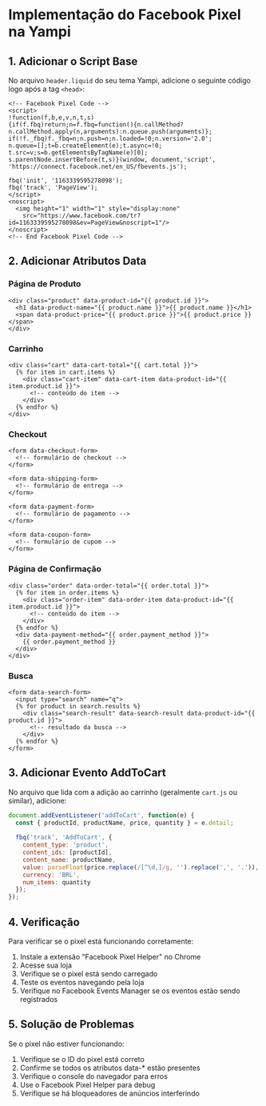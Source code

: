 # Implementação do Facebook Pixel na Yampi

## 1. Adicionar o Script Base

No arquivo `header.liquid` do seu tema Yampi, adicione o seguinte código logo após a tag `<head>`:

```liquid
<!-- Facebook Pixel Code -->
<script>
!function(f,b,e,v,n,t,s)
{if(f.fbq)return;n=f.fbq=function(){n.callMethod?
n.callMethod.apply(n,arguments):n.queue.push(arguments)};
if(!f._fbq)f._fbq=n;n.push=n;n.loaded=!0;n.version='2.0';
n.queue=[];t=b.createElement(e);t.async=!0;
t.src=v;s=b.getElementsByTagName(e)[0];
s.parentNode.insertBefore(t,s)}(window, document,'script',
'https://connect.facebook.net/en_US/fbevents.js');

fbq('init', '1163339595278098');
fbq('track', 'PageView');
</script>
<noscript>
  <img height="1" width="1" style="display:none"
    src="https://www.facebook.com/tr?id=1163339595278098&ev=PageView&noscript=1"/>
</noscript>
<!-- End Facebook Pixel Code -->
```

## 2. Adicionar Atributos Data

### Página de Produto
```liquid
<div class="product" data-product-id="{{ product.id }}">
  <h1 data-product-name="{{ product.name }}">{{ product.name }}</h1>
  <span data-product-price="{{ product.price }}">{{ product.price }}</span>
</div>
```

### Carrinho
```liquid
<div class="cart" data-cart-total="{{ cart.total }}">
  {% for item in cart.items %}
    <div class="cart-item" data-cart-item data-product-id="{{ item.product.id }}">
      <!-- conteúdo do item -->
    </div>
  {% endfor %}
</div>
```

### Checkout
```liquid
<form data-checkout-form>
  <!-- formulário de checkout -->
</form>

<form data-shipping-form>
  <!-- formulário de entrega -->
</form>

<form data-payment-form>
  <!-- formulário de pagamento -->
</form>

<form data-coupon-form>
  <!-- formulário de cupom -->
</form>
```

### Página de Confirmação
```liquid
<div class="order" data-order-total="{{ order.total }}">
  {% for item in order.items %}
    <div class="order-item" data-order-item data-product-id="{{ item.product.id }}">
      <!-- conteúdo do item -->
    </div>
  {% endfor %}
  <div data-payment-method="{{ order.payment_method }}">
    {{ order.payment_method }}
  </div>
</div>
```

### Busca
```liquid
<form data-search-form>
  <input type="search" name="q">
  {% for product in search.results %}
    <div class="search-result" data-search-result data-product-id="{{ product.id }}">
      <!-- resultado da busca -->
    </div>
  {% endfor %}
</form>
```

## 3. Adicionar Evento AddToCart

No arquivo que lida com a adição ao carrinho (geralmente `cart.js` ou similar), adicione:

```javascript
document.addEventListener('addToCart', function(e) {
  const { productId, productName, price, quantity } = e.detail;
  
  fbq('track', 'AddToCart', {
    content_type: 'product',
    content_ids: [productId],
    content_name: productName,
    value: parseFloat(price.replace(/[^\d,]/g, '').replace(',', '.')),
    currency: 'BRL',
    num_items: quantity
  });
});
```

## 4. Verificação

Para verificar se o pixel está funcionando corretamente:

1. Instale a extensão "Facebook Pixel Helper" no Chrome
2. Acesse sua loja
3. Verifique se o pixel está sendo carregado
4. Teste os eventos navegando pela loja
5. Verifique no Facebook Events Manager se os eventos estão sendo registrados

## 5. Solução de Problemas

Se o pixel não estiver funcionando:

1. Verifique se o ID do pixel está correto
2. Confirme se todos os atributos data-* estão presentes
3. Verifique o console do navegador para erros
4. Use o Facebook Pixel Helper para debug
5. Verifique se há bloqueadores de anúncios interferindo 
